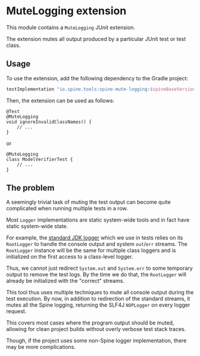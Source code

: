 # MuteLogging extension

This module contains a `MuteLogging` JUnit extension.

The extension mutes all output produced by a particular JUnit test or test class.

## Usage

To use the extension, add the following dependency to the Gradle project:
```groovy
testImplementation "io.spine.tools:spine-mute-logging:$spineBaseVersion"
```

Then, the extension can be used as follows:
```
@Test
@MuteLogging
void ignoreInvalidClassNames() {
    // ...
}    
```
or
```
@MuteLogging
class ModelVerifierTest {
    // ...
}
```

## The problem

A seemingly trivial task of muting the test output can become quite complicated when running 
multiple tests in a row.

Most `Logger` implementations are static system-wide tools and in fact have static system-wide 
state.

For example, the 
[standard JDK logger](https://docs.oracle.com/javase/8/docs/api/java/util/logging/Logger.html) 
which we use in tests relies on its `RootLogger` to handle the console output and system 
`out`/`err` streams. The `RootLogger` instance will be the same for multiple class loggers and is 
initialized on the first access to a class-level logger.

Thus, we cannot just redirect `System.out` and `System.err` to some temporary output to remove the 
test logs. By the time we do that, the `RootLogger` will already be initialized with the "correct" 
streams.

This tool thus uses multiple techniques to mute all console output during the test execution. By 
now, in addition to redirection of the standard streams, it mutes all the Spine logging, returning 
the SLF4J `NOPLogger` on every logger request.

This covers most cases where the program output should be muted, allowing for clean project 
builds without overly verbose test stack traces.

Though, if the project uses some non-Spine logger implementation, there may be more complications.
